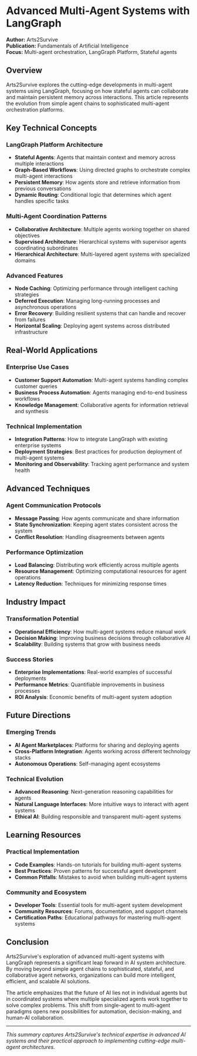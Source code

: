 # Advanced Multi-Agent Systems with LangGraph
**Author:** Arts2Survive  
**Publication:** Fundamentals of Artificial Intelligence  
**Focus:** Multi-agent orchestration, LangGraph Platform, Stateful agents

## Overview
Arts2Survive explores the cutting-edge developments in multi-agent systems using LangGraph, focusing on how stateful agents can collaborate and maintain persistent memory across interactions. This article represents the evolution from simple agent chains to sophisticated multi-agent orchestration platforms.

## Key Technical Concepts

### LangGraph Platform Architecture
- **Stateful Agents**: Agents that maintain context and memory across multiple interactions
- **Graph-Based Workflows**: Using directed graphs to orchestrate complex multi-agent interactions
- **Persistent Memory**: How agents store and retrieve information from previous conversations
- **Dynamic Routing**: Conditional logic that determines which agent handles specific tasks

### Multi-Agent Coordination Patterns
- **Collaborative Architecture**: Multiple agents working together on shared objectives
- **Supervised Architecture**: Hierarchical systems with supervisor agents coordinating subordinates
- **Hierarchical Architecture**: Multi-layered agent systems with specialized domains

### Advanced Features
- **Node Caching**: Optimizing performance through intelligent caching strategies
- **Deferred Execution**: Managing long-running processes and asynchronous operations
- **Error Recovery**: Building resilient systems that can handle and recover from failures
- **Horizontal Scaling**: Deploying agent systems across distributed infrastructure

## Real-World Applications

### Enterprise Use Cases
- **Customer Support Automation**: Multi-agent systems handling complex customer queries
- **Business Process Automation**: Agents managing end-to-end business workflows
- **Knowledge Management**: Collaborative agents for information retrieval and synthesis

### Technical Implementation
- **Integration Patterns**: How to integrate LangGraph with existing enterprise systems
- **Deployment Strategies**: Best practices for production deployment of multi-agent systems
- **Monitoring and Observability**: Tracking agent performance and system health

## Advanced Techniques

### Agent Communication Protocols
- **Message Passing**: How agents communicate and share information
- **State Synchronization**: Keeping agent states consistent across the system
- **Conflict Resolution**: Handling disagreements between agents

### Performance Optimization
- **Load Balancing**: Distributing work efficiently across multiple agents
- **Resource Management**: Optimizing computational resources for agent operations
- **Latency Reduction**: Techniques for minimizing response times

## Industry Impact

### Transformation Potential
- **Operational Efficiency**: How multi-agent systems reduce manual work
- **Decision Making**: Improving business decisions through collaborative AI
- **Scalability**: Building systems that grow with business needs

### Success Stories
- **Enterprise Implementations**: Real-world examples of successful deployments
- **Performance Metrics**: Quantifiable improvements in business processes
- **ROI Analysis**: Economic benefits of multi-agent system adoption

## Future Directions

### Emerging Trends
- **AI Agent Marketplaces**: Platforms for sharing and deploying agents
- **Cross-Platform Integration**: Agents working across different technology stacks
- **Autonomous Operations**: Self-managing agent ecosystems

### Technical Evolution
- **Advanced Reasoning**: Next-generation reasoning capabilities for agents
- **Natural Language Interfaces**: More intuitive ways to interact with agent systems
- **Ethical AI**: Building responsible and transparent multi-agent systems

## Learning Resources

### Practical Implementation
- **Code Examples**: Hands-on tutorials for building multi-agent systems
- **Best Practices**: Proven patterns for successful agent development
- **Common Pitfalls**: Mistakes to avoid when building multi-agent systems

### Community and Ecosystem
- **Developer Tools**: Essential tools for multi-agent system development
- **Community Resources**: Forums, documentation, and support channels
- **Certification Paths**: Educational pathways for mastering multi-agent systems

## Conclusion
Arts2Survive's exploration of advanced multi-agent systems with LangGraph represents a significant leap forward in AI system architecture. By moving beyond simple agent chains to sophisticated, stateful, and collaborative agent networks, organizations can build more intelligent, efficient, and scalable AI solutions.

The article emphasizes that the future of AI lies not in individual agents but in coordinated systems where multiple specialized agents work together to solve complex problems. This shift from single-agent to multi-agent paradigms opens new possibilities for automation, decision-making, and human-AI collaboration.

---
*This summary captures Arts2Survive's technical expertise in advanced AI systems and their practical approach to implementing cutting-edge multi-agent architectures.* 